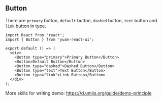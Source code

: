 ---
---

## Button

There are `primary` button, `default` button, `dashed` button, `text` button and `link` button in type.

```tsx
import React from 'react';
import { Button } from 'yuan-react-ui';

export default () => (
  <div>
    <Button type="primary">Primary Button</Button>
    <Button>Default Button</Button>
    <Button type="dashed">Dashed Button</Button>
    <Button type="text">Text Button</Button>
    <Button type="link">Link Button</Button>
  </div>
);
```

More skills for writing demo: https://d.umijs.org/guide/demo-principle
